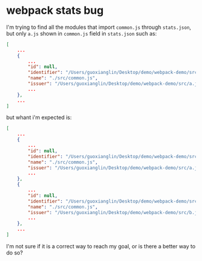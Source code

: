 # webpack stats bug

I'm trying to find all the modules that import `common.js` through `stats.json`, but only `a.js` shown in `common.js` field in `stats.json` such as:

```json
[
    ...
    {
        ...
        "id": null,
        "identifier": "/Users/guoxianglin/Desktop/demo/webpack-demo/src/common.js",
        "name": "./src/common.js",
        "issuer": "/Users/guoxianglin/Desktop/demo/webpack-demo/src/a.js",
        ...
    },
    ...
]

```

but whant i'm expected is:

```json
[
    ...
    {
        ...
        "id": null,
        "identifier": "/Users/guoxianglin/Desktop/demo/webpack-demo/src/common.js",
        "name": "./src/common.js",
        "issuer": "/Users/guoxianglin/Desktop/demo/webpack-demo/src/a.js",
        ...
    },
    {
        ...
        "id": null,
        "identifier": "/Users/guoxianglin/Desktop/demo/webpack-demo/src/common.js",
        "name": "./src/common.js",
        "issuer": "/Users/guoxianglin/Desktop/demo/webpack-demo/src/b.js",
        ...
    },
    ...
]

```

I'm not sure if it is a correct way to reach my goal, or is there a better way to do so?
